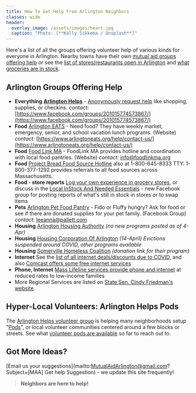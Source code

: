 ```yaml
---
title: How To Get Help From Arlington Neighbors
classes: wide
header:
  overlay_image: /assets/images/heart.jpg
  caption: "Photo: [**Kelly Sikkema / Unsplash**]"
---
```


Here's a list of all the groups offering volunteer help of various kinds for everyone in Arlington.  Nearby towns have their own [mutual aid groups offering help](/local) or see the [list of stores/restaurants open in Arlington](/open/) and [what groceries are in stock](/instock/).

<a name="food"></a>
## Arlington Groups Offering Help

- **Everything** [**Arlington Helps**](https://www.arlingtonhelps.org/) - [Anonymously request help](https://www.arlingtonhelps.org/need-help) like shopping, supplies, or checkins.  *contact:* [https://www.facebook.com/groups/201015774573867/](https://www.facebook.com/groups/201015774573867/) 
- **Food** [Arlington EATS](https://www.arlingtoneats.org/) - Need food? They have weekly market, emergency, senior, and school vacation lunch programs. (Website) *contact:* [https://www.arlingtoneats.org/help/contact-us/](https://www.arlingtoneats.org/help/contact-us/)
- **Food** [Food Link MA](https://www.foodlinkma.org/) - FoodLink MA provides hotline and coordination with local food pantries. (Website) *contact:* [info@foodlinkma.org](info@foodlinkma.org)
- **Food** [Project Bread Food Source Hotline](http://www.projectbread.org/get-help/) also at 1-800-645-8333 TTY: 1-800-377-1292 provides referrals to all food sources across Massachusetts.
- **Food - store reports** [Log your own experience in grocery stores](/instock/), or discuss in the [Local InStock And Needed Essentials](https://www.facebook.com/groups/251705095861238/about/) - new Facebook group for posting reports of what's still in stock in stores or to swap items
- **Pets** [Arlington Pet Food Pantry](https://www.facebook.com/Arlington-Pet-Food-Pantry-102579731353594/) - Fido or Fluffy hungry? Ask for food or see if there are donated supplies for your pet family. (Facebook Group) *contact:* [leeanna@pallett.com](mailto:leeanna@pallett.com)
- **Housing** [Arlington Housing Authority](https://www.arlingtonhousing.org/) _(no new programs posted as of 4-Apr)_
- **Housing** [Housing Corporation Of Arlington](https://www.housingcorparlington.org/) _(14-April) Evictions suspended around COVID, other programs available_
- **Housing** [Somerville Homeless Coalition](https://donatenow.networkforgood.org/shc) _(donation link for their program)_
- **Internet** See the [list of all internet deals/discounts due to COVID](/telecom), and also [Comcast offers some free internet services](https://corporate.comcast.com/covid-19)
- **Phone, Internet** [Mass Lifeline services provide phone and internet](https://www.mass.gov/service-details/lifeline-services) at reduced rates to low-income families
- More Regional Services are listed on [State Sen. Cindy Friedman's website](https://cindyfriedman.org/4thmiddlesex-covid19/).

## Hyper-Local Volunteers: Arlington Helps Pods

The [Arlington Helps volunteer group](https://www.arlingtonhelps.org/) is helping many neighborhoods setup "[Pods](https://www.arlingtonhelps.org/pods)", or local volunteer communities centered around a few blocks or streets.  See what [volunteer pods are available](/pods/) so far to reach out to.

## Got More Ideas?

[Email us your suggestions](mailto:MutualAidArlington@gmail.com?Subject=[MAA] Get help Suggestion) - we update this site frequently!

> **Neighbors are here to help!** <span style="color: #ff0000"><i class="fa fa-heart"></i></span>